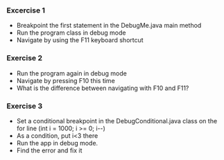### Excercise 1

- Breakpoint the first statement in the DebugMe.java main method
- Run the program class in debug mode
- Navigate by using the F11 keyboard shortcut

### Exercise 2

- Run the program again in debug mode
- Navigate by pressing F10 this time
- What is the difference between navigating with F10 and F11?

### Exercise 3

- Set a conditional breakpoint in the DebugConditional.java class on the for line (int i = 1000; i >= 0; i--)
- As a condition, put i<3 there
- Run the app in debug mode.
- Find the error and fix it